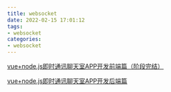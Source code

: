 ```yaml
---
title: websocket
date: 2022-02-15 17:01:12
tags:
- websocket
categories:
- websocket
---
```


[vue+node.js即时通讯聊天室APP开发前端篇（阶段完结）](https://www.bilibili.com/video/BV1hT4y1P75N/?spm_id_from=333.999.0.0&vd_source=40931b9b7a6dfae9780e1c6f05637a83)

[vue+node.js即时通讯聊天室APP开发后端篇](https://www.bilibili.com/video/BV1uz4y1D75z/?spm_id_from=autoNext&vd_source=40931b9b7a6dfae9780e1c6f05637a83)

